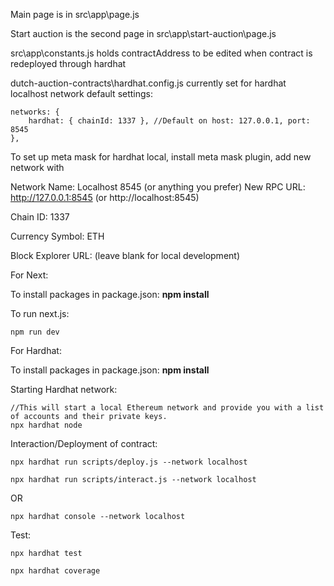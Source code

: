 Main page is in src\app\page.js

Start auction is the second page in src\app\start-auction\page.js

src\app\constants.js holds contractAddress to be edited when contract is redeployed through hardhat

dutch-auction-contracts\hardhat.config.js currently set for hardhat localhost network default settings: 

    networks: {
        hardhat: { chainId: 1337 }, //Default on host: 127.0.0.1, port: 8545
    },

To set up meta mask for hardhat local, install meta mask plugin, add new network with 

Network Name: Localhost 8545 (or anything you prefer)
New RPC URL: http://127.0.0.1:8545 (or http://localhost:8545)

Chain ID: 1337

Currency Symbol: ETH

Block Explorer URL: (leave blank for local development)

For Next:

To install packages in package.json: **npm install**

To run next.js: 
    
    npm run dev

For Hardhat:

To install packages in package.json: **npm install**

Starting Hardhat network:

    //This will start a local Ethereum network and provide you with a list of accounts and their private keys.
    npx hardhat node 

Interaction/Deployment of contract:

    npx hardhat run scripts/deploy.js --network localhost
    
    npx hardhat run scripts/interact.js --network localhost

OR

    npx hardhat console --network localhost

Test:

    npx hardhat test
    
    npx hardhat coverage

